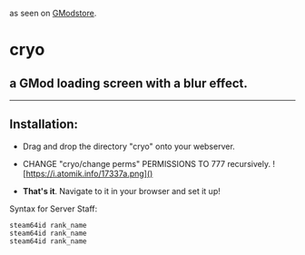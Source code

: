 as seen on [GModstore](https://gmodstore.com/scripts/view/3133).

# **cryo**

## a GMod loading screen with a blur effect.

---

## Installation:


- Drag and drop the directory "cryo" onto your webserver.

- CHANGE "cryo/change perms" PERMISSIONS TO 777 recursively.
![https://i.atomik.info/17337a.png]()

- **That's it**. Navigate to it in your browser and set it up!


Syntax for Server Staff:
```
steam64id rank_name
steam64id rank_name
steam64id rank_name
```

